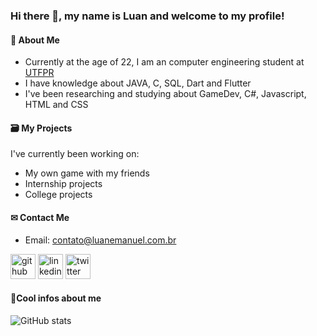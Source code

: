 ### Hi there 👋, my name is Luan and welcome to my profile!

#### 👀 About Me 

- Currently at the age of 22, I am an computer engineering student at <a href="http://www.utfpr.edu.br/" target="_blank">UTFPR</a>
- I have knowledge about JAVA, C, SQL, Dart and Flutter
- I've been researching and studying about GameDev, C#, Javascript, HTML and CSS

#### 🗃 My Projects 

I've currently been working on:
- My own game with my friends 
- Internship projects
- College projects

#### ✉ Contact Me 

- Email: <a href=mailto:contato@luanemanuel.com.br>contato@luanemanuel.com.br</a>

[<img src='https://cdn.jsdelivr.net/npm/simple-icons@3.0.1/icons/github.svg' alt='github' height='40'>](https://github.com/luanemanuel)  [<img src='https://cdn.jsdelivr.net/npm/simple-icons@3.0.1/icons/linkedin.svg' alt='linkedin' height='40'>](https://www.linkedin.com/in/luan-emanuel-14ab19215/)  [<img src='https://cdn.jsdelivr.net/npm/simple-icons@3.0.1/icons/twitter.svg' alt='twitter' height='40'>](https://twitter.com/themikedark)

#### 📝Cool infos about me 

![GitHub stats](https://github-readme-stats.vercel.app/api?username=luanemanuel&show_icons=true&count_private=true&show_icons=true&theme=tokyonight&hide=issues,prs)
